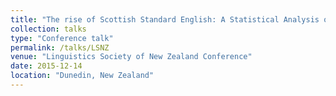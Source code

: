 ```yaml
---
title: "The rise of Scottish Standard English: A Statistical Analysis of a Morphological Variable"
collection: talks
type: "Conference talk"
permalink: /talks/LSNZ
venue: "Linguistics Society of New Zealand Conference"
date: 2015-12-14
location: "Dunedin, New Zealand"
---
```


